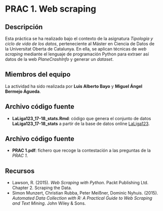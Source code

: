 # PRAC 1. Web scraping

## Descripción

Esta práctica se ha realizado bajo el contexto de la asignatura _Tipología y ciclo de vida de los datos_, perteneciente al Máster en Ciencia de Datos de la Universitat Oberta de Catalunya. En ella, se aplican técnicas de _web scraping_ mediante el lenguaje de programación Python para extraer así datos de la web _PlaneCrashInfo_ y generar un _dataset_.


## Miembros del equipo

La actividad ha sido realizada por **Luis Alberto Bayo** y **Miguel Ángel Bermejo Águeda**.


## Archivo código fuente

* **LaLiga123_17-18_stats.Rmd**: código que genera el conjunto de datos **LaLiga123_17-18_stats** a partir de la base de datos online [LaLiga123](https://www.laliga.es/estadisticas-historicas/plantillas/segunda/2017-18/).


## Archivo código fuente

* **PRAC 1.pdf**: fichero que recoge la contestación a las preguntas de la _PRAC 1_.


## Recursos

- Lawson, R. (2015). _Web Scraping with Python_. Packt Publishing Ltd. Chapter 2. Scraping the Data.
- Simon Munzert, Christian Rubba, Peter Meißner, Dominic Nyhuis. (2015). _Automated Data Collection with R: A Practical Guide to Web Scraping and Text Mining_. John Wiley & Sons.
